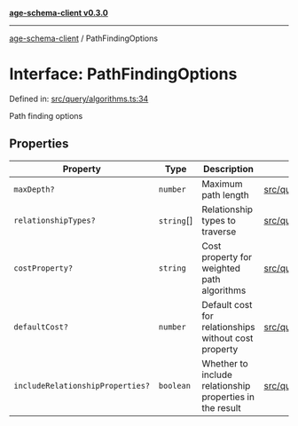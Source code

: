 [**age-schema-client v0.3.0**](../index.md)

***

[age-schema-client](/ageSchemaClient/api-generated/index.md) / PathFindingOptions

# Interface: PathFindingOptions

Defined in: [src/query/algorithms.ts:34](https://github.com/standardbeagle/ageSchemaClient/blob/main/src/query/algorithms.ts#L34)

Path finding options

## Properties

| Property | Type | Description | Defined in |
| ------ | ------ | ------ | ------ |
| <a id="maxdepth"></a> `maxDepth?` | `number` | Maximum path length | [src/query/algorithms.ts:38](https://github.com/standardbeagle/ageSchemaClient/blob/main/src/query/algorithms.ts#L38) |
| <a id="relationshiptypes"></a> `relationshipTypes?` | `string`[] | Relationship types to traverse | [src/query/algorithms.ts:43](https://github.com/standardbeagle/ageSchemaClient/blob/main/src/query/algorithms.ts#L43) |
| <a id="costproperty"></a> `costProperty?` | `string` | Cost property for weighted path algorithms | [src/query/algorithms.ts:48](https://github.com/standardbeagle/ageSchemaClient/blob/main/src/query/algorithms.ts#L48) |
| <a id="defaultcost"></a> `defaultCost?` | `number` | Default cost for relationships without cost property | [src/query/algorithms.ts:53](https://github.com/standardbeagle/ageSchemaClient/blob/main/src/query/algorithms.ts#L53) |
| <a id="includerelationshipproperties"></a> `includeRelationshipProperties?` | `boolean` | Whether to include relationship properties in the result | [src/query/algorithms.ts:58](https://github.com/standardbeagle/ageSchemaClient/blob/main/src/query/algorithms.ts#L58) |
